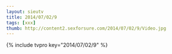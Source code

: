 ```yaml
--- 
layout: sieutv
title: 2014/07/02/9
tags: [xxx]
thumb: http://content2.sexforsure.com/2014/07/02/9/Video.jpg
---
```

{% include tvpro key="2014/07/02/9" %} 
